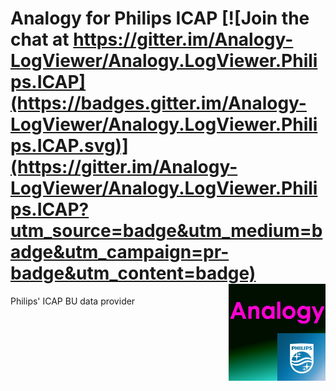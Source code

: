# Analogy for Philips ICAP   [![Join the chat at https://gitter.im/Analogy-LogViewer/Analogy.LogViewer.Philips.ICAP](https://badges.gitter.im/Analogy-LogViewer/Analogy.LogViewer.Philips.ICAP.svg)](https://gitter.im/Analogy-LogViewer/Analogy.LogViewer.Philips.ICAP?utm_source=badge&utm_medium=badge&utm_campaign=pr-badge&utm_content=badge)  <img src="./Assets/AnalogyPhilips.png" align="right" width="155px" height="155px">



Philips' ICAP BU data provider
